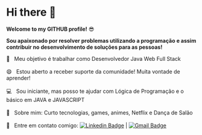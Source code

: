 # Hi there 👋

**Welcome to my GITHUB profile!** :sunglasses:

**Sou apaixonado por resolver problemas utilizando a programação e assim contribuir no desenvolvimento de soluções para as pessoas!**


 :rocket:  &nbsp; Meu objetivo é trabalhar como Desenvolvedor Java Web Full Stack
 <br/><br/> 😄 &nbsp; Estou aberto a receber suporte da comunidade! Muita vontade de aprender!
 <br/><br/> :computer: &nbsp; Sou iniciante, mas posso te ajudar com Lógica de Programação e o básico em JAVA e JAVASCRIPT    
 <br/> :purple_heart:  &nbsp; Sobre mim: Curto tecnologias, games, animes, Netflix e Dança de Salão
<br/><br/> 💬 &nbsp; Entre em contato comigo: [![Linkedin Badge](https://img.shields.io/badge/-ErasmoBezerra-blue?style=flat-square&logo=Linkedin&logoColor=white&link=https://www.linkedin.com/in/erasmo-ribeiro-bezerra-6751121b1/)](https://www.linkedin.com/in/erasmo-ribeiro-bezerra-6751121b1/) | 
[![Gmail Badge](https://img.shields.io/badge/-erasmo.ads.tech@gmail.com-c14438?style=flat-square&logo=Gmail&logoColor=white&link=mailto:erasmo.ads.tech@gmail.com)](erasmo.ads.tech@gmail.com)

